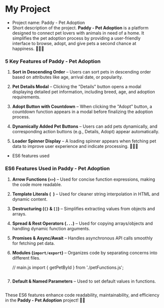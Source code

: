 # My Project
* Project name: Paddy - Pet Adoption
* Short description of the project.
**Paddy - Pet Adoption** is a platform designed to connect pet lovers with animals in need of a home. It simplifies the pet adoption process by providing a user-friendly interface to browse, adopt, and give pets a second chance at happiness. 🐶🐱💕
### **5 Key Features of Paddy - Pet Adoption**  

1. **Sort in Descending Order** – Users can sort pets in descending order based on attributes like age, arrival date, or popularity.  

2. **Pet Details Modal** – Clicking the "Details" button opens a modal displaying detailed pet information, including breed, age, and adoption requirements.  

3. **Adopt Button with Countdown** – When clicking the "Adopt" button, a countdown function appears in a modal before finalizing the adoption process.  

4. **Dynamically Added Pet Buttons** – Users can add pets dynamically, and corresponding action buttons (e.g., Details, Adopt) appear automatically.  

5. **Loader Spinner Display** – A loading spinner appears when fetching pet data to improve user experience and indicate processing. 🚀🐶🐱  

* ES6 features used
### **ES6 Features Used in Paddy - Pet Adoption**  

1. **Arrow Functions (`=>`)** – Used for concise function expressions, making the code more readable.  
   

2. **Template Literals (` `)** – Used for cleaner string interpolation in HTML and dynamic content.  
   

3. **Destructuring (`{}` & `[]`)** – Simplifies extracting values from objects and arrays.  
  

4. **Spread & Rest Operators (`...`)** – Used for copying arrays/objects and handling dynamic function arguments.  

5. **Promises & Async/Await** – Handles asynchronous API calls smoothly for fetching pet data.  
   

6. **Modules (`import/export`)** – Organizes code by separating concerns into different files.  
   

   // main.js
   import { getPetById } from './petFunctions.js';
   ```

7. **Default & Named Parameters** – Used to set default values in functions.  
   
   ```

These ES6 features enhance code readability, maintainability, and efficiency in the **Paddy - Pet Adoption** project! 🚀🐾

